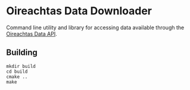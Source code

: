 # Oireachtas Data Downloader

Command line utility and library for accessing data available through the
[Oireachtas Data API](https://api.oireachtas.ie).

## Building

```
mkdir build
cd build
cmake ..
make
```

